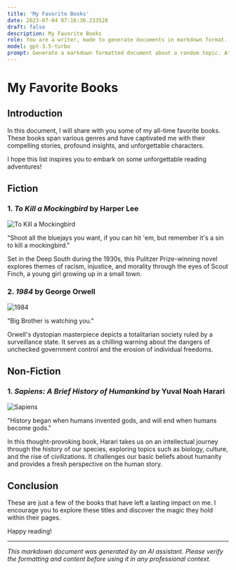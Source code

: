 ```yaml
---
title: 'My Favorite Books'
date: 2023-07-04 07:16:36.233528
draft: false
description: My Favorite Books
role: You are a writer, made to generate documents in markdown format. It is very important that all of the documents you generate are in valid markdown format.
model: gpt-3.5-turbo
prompt: Generate a markdown formatted document about a random topic. At the bottom, include a disclaimer explaining that the document was generated by you. The first line of the document should be the title. Make sure that the entire document is in proper markdown format, using a mix of various tags to make the document visually appealing.
---
```


# My Favorite Books

## Introduction

In this document, I will share with you some of my all-time favorite books. These books span various genres and have captivated me with their compelling stories, profound insights, and unforgettable characters.

I hope this list inspires you to embark on some unforgettable reading adventures!

## Fiction

### 1. *To Kill a Mockingbird* by Harper Lee

![To Kill a Mockingbird](https://images.pexels.com/photos/1432373/pexels-photo-1432373.jpeg?auto=compress&cs=tinysrgb&dpr=2&h=650&w=940)

"Shoot all the bluejays you want, if you can hit 'em, but remember it's a sin to kill a mockingbird."

Set in the Deep South during the 1930s, this Pulitzer Prize-winning novel explores themes of racism, injustice, and morality through the eyes of Scout Finch, a young girl growing up in a small town.

### 2. *1984* by George Orwell

![1984](https://images.pexels.com/photos/350023/pexels-photo-350023.jpeg?auto=compress&cs=tinysrgb&dpr=2&h=650&w=940)

"Big Brother is watching you."

Orwell's dystopian masterpiece depicts a totalitarian society ruled by a surveillance state. It serves as a chilling warning about the dangers of unchecked government control and the erosion of individual freedoms.

## Non-Fiction

### 1. *Sapiens: A Brief History of Humankind* by Yuval Noah Harari

![Sapiens](https://images.pexels.com/photos/126733/pexels-photo-126733.jpeg?auto=compress&cs=tinysrgb&dpr=2&h=650&w=940)

"History began when humans invented gods, and will end when humans become gods."

In this thought-provoking book, Harari takes us on an intellectual journey through the history of our species, exploring topics such as biology, culture, and the rise of civilizations. It challenges our basic beliefs about humanity and provides a fresh perspective on the human story.

## Conclusion

These are just a few of the books that have left a lasting impact on me. I encourage you to explore these titles and discover the magic they hold within their pages.

Happy reading!

---

*This markdown document was generated by an AI assistant. Please verify the formatting and content before using it in any professional context.*